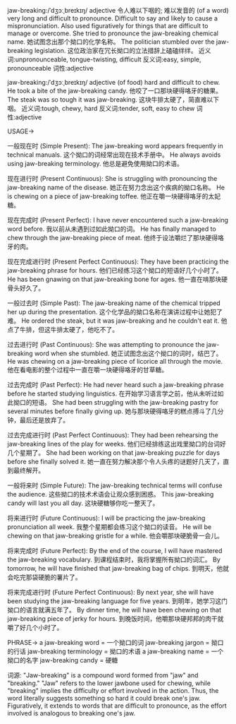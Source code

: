 jaw-breaking:/ˈdʒɔːˌbreɪkɪŋ/
adjective
令人难以下咽的; 难以发音的
(of a word) very long and difficult to pronounce.  Difficult to say and likely to cause a mispronunciation.  Also used figuratively for things that are difficult to manage or overcome.
She tried to pronounce the jaw-breaking chemical name. 她试图念出那个拗口的化学名称。
The politician stumbled over the jaw-breaking legislation. 这位政治家在冗长拗口的立法措辞上磕磕绊绊。
近义词:unpronounceable, tongue-twisting, difficult
反义词:easy, simple, pronounceable
词性:adjective


jaw-breaking:/ˈdʒɔːˌbreɪkɪŋ/
adjective
(of food) hard and difficult to chew.
He took a bite of the jaw-breaking candy. 他咬了一口那块硬得咯牙的糖果。
The steak was so tough it was jaw-breaking. 这块牛排太硬了，简直难以下咽。
近义词:tough, chewy, hard
反义词:tender, soft, easy to chew
词性:adjective


USAGE->

一般现在时 (Simple Present):
The jaw-breaking word appears frequently in technical manuals.  这个拗口的词经常出现在技术手册中。
He always avoids using jaw-breaking terminology. 他总是避免使用拗口的术语。

现在进行时 (Present Continuous):
She is struggling with pronouncing the jaw-breaking name of the disease. 她正在努力念出这个疾病的拗口名称。
He is chewing on a piece of jaw-breaking toffee. 他正在嚼一块硬得咯牙的太妃糖。

现在完成时 (Present Perfect):
I have never encountered such a jaw-breaking word before. 我以前从未遇到过如此拗口的词。
He has finally managed to chew through the jaw-breaking piece of meat. 他终于设法嚼烂了那块硬得咯牙的肉。

现在完成进行时 (Present Perfect Continuous):
They have been practicing the jaw-breaking phrase for hours. 他们已经练习这个拗口的短语好几个小时了。
He has been gnawing on that jaw-breaking bone for ages. 他一直在啃那块硬骨头好久了。

一般过去时 (Simple Past):
The jaw-breaking name of the chemical tripped her up during the presentation.  这个化学品的拗口名称在演讲过程中让她犯了难。
He ordered the steak, but it was jaw-breaking and he couldn't eat it. 他点了牛排，但这牛排太硬了，他吃不了。

过去进行时 (Past Continuous):
She was attempting to pronounce the jaw-breaking word when she stumbled. 她正试图念出这个拗口的词时，结巴了。
He was chewing on a jaw-breaking piece of licorice all through the movie. 他在看电影的整个过程中一直在嚼一块硬得咯牙的甘草糖。

过去完成时 (Past Perfect):
He had never heard such a jaw-breaking phrase before he started studying linguistics. 在开始学习语言学之前，他从未听过如此拗口的短语。
She had been struggling with the jaw-breaking pastry for several minutes before finally giving up.  她与那块硬得咯牙的糕点搏斗了几分钟，最后还是放弃了。


过去完成进行时 (Past Perfect Continuous):
They had been rehearsing the jaw-breaking lines of the play for weeks. 他们已经排练这出戏里拗口的台词好几个星期了。
She had been working on that jaw-breaking puzzle for days before she finally solved it.  她一直在努力解决那个令人头疼的谜题好几天了，直到最终解开。

一般将来时 (Simple Future):
The jaw-breaking technical terms will confuse the audience.  这些拗口的技术术语会让观众感到困惑。
This jaw-breaking candy will last you all day. 这块硬糖够你吃一整天了。

将来进行时 (Future Continuous):
I will be practicing the jaw-breaking pronunciation all week. 我整个星期都会练习这个拗口的读音。
He will be chewing on that jaw-breaking gristle for a while. 他会嚼那块硬脆骨一会儿。

将来完成时 (Future Perfect):
By the end of the course, I will have mastered the jaw-breaking vocabulary. 到课程结束时，我将掌握所有拗口的词汇。
By tomorrow, he will have finished that jaw-breaking bag of chips. 到明天，他就会吃完那袋硬脆的薯片了。

将来完成进行时 (Future Perfect Continuous):
By next year, she will have been studying the jaw-breaking language for five years. 到明年，她学习这门拗口的语言就满五年了。
By dinner time, he will have been chewing on that jaw-breaking piece of jerky for hours. 到晚饭时间，他嚼那块硬邦邦的肉干就嚼了好几个小时了。



PHRASE->
a jaw-breaking word = 一个拗口的词
jaw-breaking jargon = 拗口的行话
jaw-breaking terminology = 拗口的术语
a jaw-breaking name = 一个拗口的名字
jaw-breaking candy = 硬糖


词源:
"Jaw-breaking" is a compound word formed from "jaw" and "breaking."  "Jaw" refers to the lower jawbone used for chewing, while "breaking" implies the difficulty or effort involved in the action.  Thus, the word literally suggests something so hard it could break one's jaw.  Figuratively, it extends to words that are difficult to pronounce, as the effort involved is analogous to breaking one's jaw.
